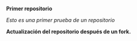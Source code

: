 **Primer repositorio**

_Esto es una primer prueba de un repositorio_

**Actualización del repositorio después de un fork.**
